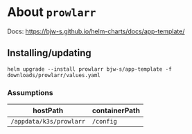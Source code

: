 About `prowlarr`
===
Docs: https://bjw-s.github.io/helm-charts/docs/app-template/


Installing/updating
---

```shell
helm upgrade --install prowlarr bjw-s/app-template -f downloads/prowlarr/values.yaml
```

### Assumptions

| hostPath                      | containerPath |
|-------------------------------|---------------|
| `/appdata/k3s/prowlarr`       | `/config`     |
